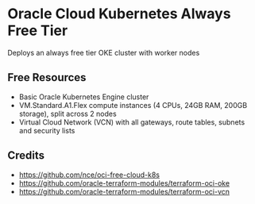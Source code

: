 # Oracle Cloud Kubernetes Always Free Tier

Deploys an always free tier OKE cluster with worker nodes

## Free Resources

- Basic Oracle Kubernetes Engine cluster
- VM.Standard.A1.Flex compute instances (4 CPUs, 24GB RAM, 200GB storage), split across 2 nodes
- Virtual Cloud Network (VCN) with all gateways, route tables, subnets and security lists

## Credits

- https://github.com/nce/oci-free-cloud-k8s
- https://github.com/oracle-terraform-modules/terraform-oci-oke
- https://github.com/oracle-terraform-modules/terraform-oci-vcn
